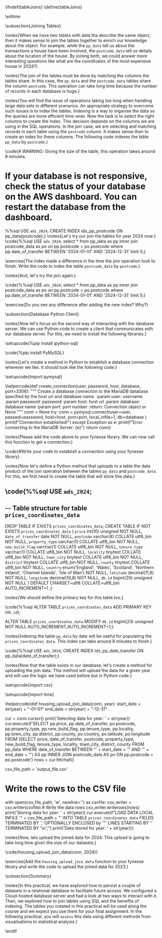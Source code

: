 \ifndef{tableJoins}
\define{tableJoins}

\editme

\subsection{Joining Tables}

\notes{When we have two tables with data tha describe the same object, then it makes sense to join the tables together to enrich our knowledge about the object. For example, while the `pp_data` tell us about the transactions a house have been involved, the `postcode_data` tell us details about the location of the house. By joining both, we could answer more interesting questions like what are the coordinates of the most expensive house in 2024?}

\notes{The join of the tables must be done by matching the columns the tables share. In this case, the `pp_data` and the `postcode_data` tables share the column `postcode`. This operation can take long time because the number of records in each database is huge.}

\notes{You will find the issue of operations taking too long when handling large data sets in different scenarios. An appropriate strategy to overcome such issues is to index the tables. Indexing is a way to organise the data so the queries are more efficient time-wise. Now the task is to select the right columns to create the index. This decision depends on the columns we are using in the SQL operations. In the join case, we are selecting and matching records in each table using the `postcode` column. It makes sense then to create an index for these columns. The following code indexes the table `pp_data` by `postcode`.}

\code{# WARNING: Giving the size of the table, this operation takes around 8 minutes.
# If your database is not responsive, check the status of your database on the AWS dashboard. You can restart the database from the dashboard.
%%sql
USE `ads_2024`;
CREATE INDEX idx_pp_postcode ON pp_data(postcode);}
\notes{Let's try our join the tables for year 2024 now:}
\code{%%sql
USE `ads_2024`;
select * from pp_data as pp inner join postcode_data as po on pp.postcode = po.postcode where pp.date_of_transfer BETWEEN '2024-01-01' AND '2024-12-31' limit 5;}

\exercise{The index made a difference in the time the join operation took to finish. Write the code to index the table `postcode_data` by `postcode`.}

\notes{And, let's try the join again:}

\code{%%sql
USE `ads_2024`;
select * from pp_data as pp inner join postcode_data as po on pp.postcode = po.postcode where pp.date_of_transfer BETWEEN '2024-01-01' AND '2024-12-31' limit 5;}

\exercise{Do you see any difference after adding the new index? Why?}

\subsection{Database Python Client}

\notes{Now let's focus on the second way of interacting with the database server. We can use Python code to create a client that communicates with our database server. For this, we need to install the following libraries.}

\setupcode{%pip install ipython-sql}

\code{%pip install PyMySQL}

\notes{Let's create a method in Python to establish a database connection wherever we like. It should look like the following code:}

\setupcode{import pymysql}

\helpercode{def create_connection(user, password, host, database, port=3306):
    """ Create a database connection to the MariaDB database
        specified by the host url and database name.
    :param user: username
    :param password: password
    :param host: host url
    :param database: database name
    :param port: port number
    :return: Connection object or None
    """
    conn = None
    try:
        conn = pymysql.connect(user=user,
                               passwd=password,
                               host=host,
                               port=port,
                               local_infile=1,
                               db=database
                               )
        print(f"Connection established!")
    except Exception as e:
        print(f"Error connecting to the MariaDB Server: {e}")
    return conn}

\notes{Please add the code above to your fynesse library. We can now call this function to get a connection:}

\code{#Write your code to establish a connection using your fynesee library}

\notes{Now let's define a Python method that uploads to a table the data product of the join operation between the tables `pp_data` and `postcode_data`. For this, we first need to create the table that will store this data.}

\code{%%sql
USE `ads_2024`;
--
-- Table structure for table `prices_coordinates_data`
--
DROP TABLE IF EXISTS `prices_coordinates_data`;
CREATE TABLE IF NOT EXISTS `prices_coordinates_data` (
  `price` int(10) unsigned NOT NULL,
  `date_of_transfer` date NOT NULL,
  `postcode` varchar(8) COLLATE utf8_bin NOT NULL,
  `property_type` varchar(1) COLLATE utf8_bin NOT NULL,
  `new_build_flag` varchar(1) COLLATE utf8_bin NOT NULL,
  `tenure_type` varchar(1) COLLATE utf8_bin NOT NULL,
  `locality` tinytext COLLATE utf8_bin NOT NULL,
  `town_city` tinytext COLLATE utf8_bin NOT NULL,
  `district` tinytext COLLATE utf8_bin NOT NULL,
  `county` tinytext COLLATE utf8_bin NOT NULL,
  `country` enum('England', 'Wales', 'Scotland', 'Northern Ireland', 'Channel Islands', 'Isle of Man') NOT NULL,
  `latitude` decimal(11,8) NOT NULL,
  `longitude` decimal(10,8) NOT NULL,
  `db_id` bigint(20) unsigned NOT NULL
) DEFAULT CHARSET=utf8 COLLATE=utf8_bin AUTO_INCREMENT=1 ;}

\notes{We should define the primary key for this table too.}

\code{%%sql
ALTER TABLE `prices_coordinates_data`
ADD PRIMARY KEY (`db_id`);

ALTER TABLE `prices_coordinates_data`
MODIFY `db_id` bigint(20) unsigned NOT NULL AUTO_INCREMENT,AUTO_INCREMENT=1;}

\notes{Indexing the table `pp_data` by date will be useful for populating the `prices_coordinates_data`. This index can take around 8 minutes to finish.}

\code{%%sql
USE `ads_2024`;
CREATE INDEX idx_pp_date_transfer ON pp_data(date_of_transfer);}

\notes{Now that the table exists in our database, let's create a method for uploading the join data. This method will upload the data for a given year and will use the logic we have used before but in Python code.}

\setupcode{import csv}

\setupcode{import time}

\helpercode{def housing_upload_join_data(conn, year):
  start_date = str(year) + "-01-01"
  end_date = str(year) + "-12-31"

  cur = conn.cursor()
  print('Selecting data for year: ' + str(year))
  cur.execute(f'SELECT pp.price, pp.date_of_transfer, po.postcode, pp.property_type, pp.new_build_flag, pp.tenure_type, pp.locality, pp.town_city, pp.district, pp.county, po.country, po.latitude, po.longitude FROM (SELECT price, date_of_transfer, postcode, property_type, new_build_flag, tenure_type, locality, town_city, district, county FROM pp_data WHERE date_of_transfer BETWEEN "' + start_date + '" AND "' + end_date + '") AS pp INNER JOIN postcode_data AS po ON pp.postcode = po.postcode')
  rows = cur.fetchall()

  csv_file_path = 'output_file.csv'

  # Write the rows to the CSV file
  with open(csv_file_path, 'w', newline='') as csvfile:
    csv_writer = csv.writer(csvfile)
    # Write the data rows
    csv_writer.writerows(rows)
  print('Storing data for year: ' + str(year))
  cur.execute(f"LOAD DATA LOCAL INFILE '" + csv_file_path + "' INTO TABLE `prices_coordinates_data` FIELDS TERMINATED BY ',' OPTIONALLY ENCLOSED by '\"' LINES STARTING BY '' TERMINATED BY '\n';")
  print('Data stored for year: ' + str(year))}

\notes{Now, lets upload the joined data for 2024. This upload is going to take long time given the size of our datasets:}

\code{housing_upload_join_data(conn, 2024)}

\exercise{Add the `housing_upload_join_data` function to your fynesse library and write the code to upload the joined data for 2023.}

\subsection{Summary}

\notes{In this practical, we have explored how to persist a couple of datasets in a relational database to facilitate future access. We configured a Cloud-hosted database server and had a look at two ways to interact with it. Then, we explored how to join tables using SQL and the benefits of indexing. The tables you created in this practical will be used along the course and we expect you use them for your final assignment. In the following practical, you will `assess` this data using different methods from visualisations to statistical analysis.}

\endif
